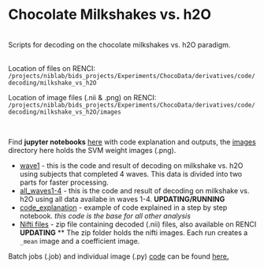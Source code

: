 # Chocolate Milkshakes vs. h2O  
<br>
Scripts for decoding on the chocolate milkshakes vs. h2O paradigm.  
<br>
<br>

Location of files on RENCI: 
``` /projects/niblab/bids_projects/Experiments/ChocoData/derivatives/code/decoding/milkshake_vs_h2O```  

Location of image files (.nii & .png) on RENCI:  
```/projects/niblab/bids_projects/Experiments/ChocoData/derivatives/code/decoding/milkshake_vs_h2O/images```

<br>


Find **jupyter notebooks** [here](https://github.com/niblunc/ChocolateData/tree/master/ana/SVM_Decoding/milkshake_vs_h2O/notebooks) with code explanation and outputs, the [images](https://github.com/niblunc/ChocolateData/tree/master/ana/SVM_Decoding/milkshake_vs_h2O/images) directory here holds the SVM weight images (.png).  
* [wave1](https://github.com/niblunc/ChocolateData/blob/master/ana/SVM_Decoding/milkshake_vs_h2O/notebooks/wave1.ipynb) - this is the code and result of decoding on milkshake vs. h2O using subjects that completed 4 waves. This data is divided into two parts for faster processing.   
* [all_waves1-4]() - this is the code and result of decoding on milkshake vs. h2O using all data availabe in waves 1-4. **UPDATING/RUNNING**  
* [code_explanation](https://github.com/niblunc/ChocolateData/blob/master/ana/SVM_Decoding/milkshake_vs_h2O/notebooks/code_explanation.ipynb) - example of code explained in a step by step notebook. *this code is the base for all other analysis* 
* [Nifti files](https://github.com/niblunc/ChocolateData/blob/master/ana/SVM_Decoding/milkshake_vs_h2O/niftis.zip) - zip file containing decoded (.nii) files, also available on RENCI **UPDATING**
** The zip folder holds the nifti images. Each run creates a `_mean` image and a coefficient image. 

Batch jobs (.job) and individual image (.py)  [code](https://github.com/niblunc/ChocolateData/tree/master/ana/SVM_Decoding/milkshake_vs_h2O/code) can be found [here.](https://github.com/niblunc/ChocolateData/tree/master/ana/SVM_Decoding/milkshake_vs_h2O/code)    
  
